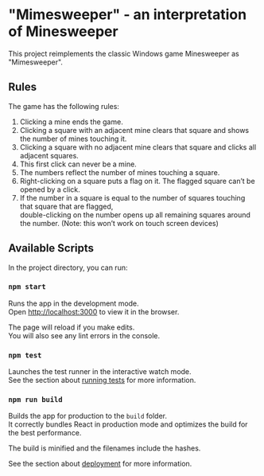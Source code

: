 # "Mimesweeper" - an interpretation of Minesweeper
This project reimplements the classic Windows game Minesweeper as "Mimesweeper".

## Rules
The game has the following rules:
1. Clicking a mine ends the game.
2. Clicking a square with an adjacent mine clears that square and shows the number of mines touching it. 
3. Clicking a square with no adjacent mine clears that square and clicks all adjacent squares.
4. This first click can never be a mine.
5. The numbers reflect the number of mines touching a square.
6. Right-clicking on a square puts a flag on it. The flagged square can’t be opened by a click.
7. If the number in a square is equal to the number of squares touching that square that are flagged, \
    double-clicking on the number opens up all remaining squares around the number. (Note: this won’t work on touch screen devices)

## Available Scripts

In the project directory, you can run:

### `npm start`

Runs the app in the development mode.\
Open [http://localhost:3000](http://localhost:3000) to view it in the browser.

The page will reload if you make edits.\
You will also see any lint errors in the console.

### `npm test`

Launches the test runner in the interactive watch mode.\
See the section about [running tests](https://facebook.github.io/create-react-app/docs/running-tests) for more information.

### `npm run build`

Builds the app for production to the `build` folder.\
It correctly bundles React in production mode and optimizes the build for the best performance.

The build is minified and the filenames include the hashes.

See the section about [deployment](https://facebook.github.io/create-react-app/docs/deployment) for more information.
